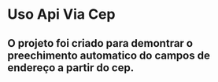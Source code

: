 # Uso Api Via Cep
## O projeto foi criado para demontrar o preechimento automatico do campos de endereço a partir do cep.
